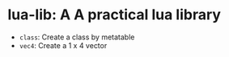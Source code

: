 # lua-lib: A A practical lua library

- `class`:  Create a class by metatable
- `vec4`: Create a 1 x 4 vector